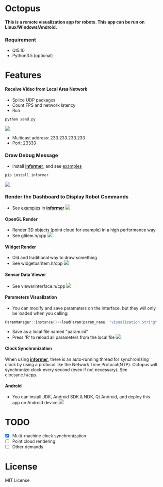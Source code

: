 # Octopus

**This is a remote visualization app for robots.  This app can be run on Linux/Windows/Android.**

### Requirement

* Qt5.10
* Python3.5 (optional)

# Features

#### Receive Video from Local Area Network

* Splice UDP packages
* Count FPS and network latency
* Run
```bash
python send.py
```
![](./doc/camera.png)
* Multicast address: 233.233.233.233
* Port: 23333

### Draw Debug Message
* Install **[informer](https://github.com/IamWangYunKai/informer)**, and see [examples](https://github.com/IamWangYunKai/informer/tree/master/examples)
```bash
pip install informer
```
![](./doc/debug.png)

### Render the Dashboard to Display Robot Commands
* See [examples](https://github.com/IamWangYunKai/informer/tree/master/examples) in **[informer](https://github.com/IamWangYunKai/informer)**
![](./doc/dashboard.png)

#### OpenGL Render
* Render 3D objects (point cloud for example) in a high performance way
* See glitem.h/cpp
![](./doc/opengl.png)

#### Widget Render
* Old and traditional way to draw something
* See widgetosritem.h/cpp
![](./doc/widget.png)

#### Sensor Data Viewer
* See viewerinterface.h/cpp
![](./doc/viewer.png)

#### Parameters Visualization
* You can modify and save parameters on the interface, but they will only be loaded when you calling:
```c++
ParamManager::instance()->loadParam(param_name, "Visualization String", value);
```
* Save as a local file named "param.ini"
* Press 'R' to reload all parameters from the local file
![](./doc/settings.png)

#### Clock Synchronization
When using **[informer](https://github.com/IamWangYunKai/informer)**, there is an auto-running thread for synchronizing clock by using a protocol like the Network Time Protocol(NTP). Octopus will synchronize clock every second (even if not necessary). See clocsync.h/cpp.

#### Android
* You can install JDK, Android SDK & NDK, Qt Android, and deploy this app on Android device
![](./doc/android.png)

# TODO
- [x] Multi-machine clock synchronization
- [ ] Point cloud rendering
- [ ] Other demands

# License
MIT License